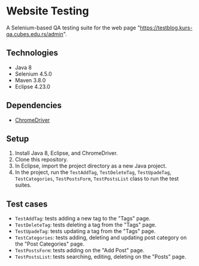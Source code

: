# Website Testing

A Selenium-based QA testing suite for the web page "https://testblog.kurs-qa.cubes.edu.rs/admin".

## Technologies

- Java 8
- Selenium 4.5.0
- Maven 3.8.0
- Eclipse 4.23.0

## Dependencies

- [ChromeDriver](https://chromedriver.chromium.org/)

## Setup

1. Install Java 8, Eclipse, and ChromeDriver.
2. Clone this repository.
3. In Eclipse, import the project directory as a new Java project.
4. In the project, run the `TestAddTag`, `TestDeleteTag`, `TestUpadeTag`, `TestCategories`, `TestPostsForm`, `TestPostsList` class to run the test suites.

## Test cases

- `TestAddTag`: tests adding a new tag to the "Tags" page.
- `TestDeleteTag`: tests deleting a tag from the "Tags" page.
- `TestUpadeTag`: tests updating a tag from the "Tags" page.
- `TestCategories`: tests adding, deleting and updating post category on the "Post Categories" page.
- `TestPostsForm`: tests adding on the "Add Post" page.
- `TestPostsList`: tests searching, editing, deleting on the "Posts" page.
